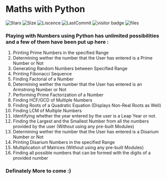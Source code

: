# Maths with Python 
![Stars](https://img.shields.io/github/stars/infinitecoder1729/maths-with-python)  ![Size](https://img.shields.io/github/repo-size/infinitecoder1729/maths-with-python)  ![Liscence](https://img.shields.io/github/license/infinitecoder1729/maths-with-python)  ![LastCommit](https://img.shields.io/github/last-commit/infinitecoder1729/maths-with-python) ![visitor badge](https://visitor-badge.glitch.me/badge?page_id=infinitecoder1729.maths-with-python) ![files](https://img.shields.io/github/directory-file-count/infinitecoder1729/maths-with-python)

### Playing with Numbers using Python has unlimited possibilities and a few of them have been put up here :
1. Printing Prime Numbers in the specified Range
2. Determining wether the number that the User has entered is a Prime Number or Not
3. Generating Random Numbers between Specified Range
4. Printing Fibonacci Sequence 
5. Finding Factorial of a Number
6. Determining wether the number that the User has entered is an Armstrong Number or Not
7. Performing Prime Factorization of a Number
8. Finding HCF/GCD of Multiple Numbers
9. Finding Roots of a Quadratic Equation (Displays Non-Real Roots as Well)
10. Finding LCM of Multiple Numbers
11. Identifying whether the year entered by the user is a Leap Year or not.
12. Finding the Largest and the Smallest Number from all the numbers provided by the user (Without using any pre-built Modules) 
13. Determining wether the number that the User has entered is a Disarium Number or Not
14. Printing Disarium Numbers in the specified Range
15. Multiplication of Matrices (Without using any pre-built Modules)
16. Finding all possible numbers that can be formed with the digits of a provided number 

### Definately More to come :)
